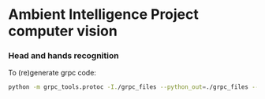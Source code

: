 # Ambient Intelligence Project computer vision

### Head and hands recognition

To (re)generate grpc code:
```bash
python -m grpc_tools.protoc -I./grpc_files --python_out=./grpc_files --grpc_python_out=./grpc_files ./grpc_files/image.proto   
```